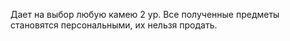 Дает на выбор любую камею 2 ур.
Все полученные предметы становятся персональными, их нельзя продать.
